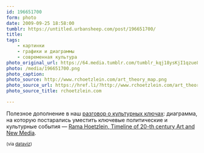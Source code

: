 ```yaml
---
id: 196651700
form: photo
date: 2009-09-25 18:58:00
tumblr: https://untitled.urbansheep.com/post/196651700/
title:
tags:
    - картинки
    - графики и диаграммы
    - современная культура
photo_original_url: https://64.media.tumblr.com/tumblr_kqj18ysKjI1qzue8ho1_1280.png
photo: /media/196651700.png
photo_caption: 
photo_source: http://www.rchoetzlein.com/art_theory_map.png
photo_source_url: https://href.li/?http://www.rchoetzlein.com/art_theory_map.png
photo_source_title: rchoetzlein.com

---
```


<p>Полезное дополнение в наш <a href="http://friendfeed.com/culturecodes">разговор о культурных ключах</a>: диаграмма, на которую постарались уместить ключевые политические и культурные события — <a href="http://www.rchoetzlein.com/theory/?p=42">Rama Hoetzlein, Timeline of 20-th century Art and New Media</a>.</p>

<p><small>(via <a href="http://dataviz.tumblr.com/post/196574484">dataviz</a>)</small></p>

